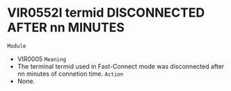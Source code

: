 # VIR0552I termid DISCONNECTED AFTER nn MINUTES
`Module`
- VIR0005
`Meaning`
- The terminal termid used in Fast-Connect mode was disconnected after nn minutes of connetion time.
`Action`
- None.
